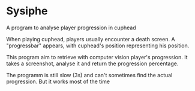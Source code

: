 # Sysiphe
A program to analyse player progression in cuphead 

When playing cuphead, players usually encounter a death screen. A "progressbar" appears, with cuphead's position representing his position.

This program aim to retrieve with computer vision player's progression.
It takes a screenshot, analyse it and return the progression percentage.

The programm is still slow (3s) and can't sometimes find the actual progression. But it works most of the time
